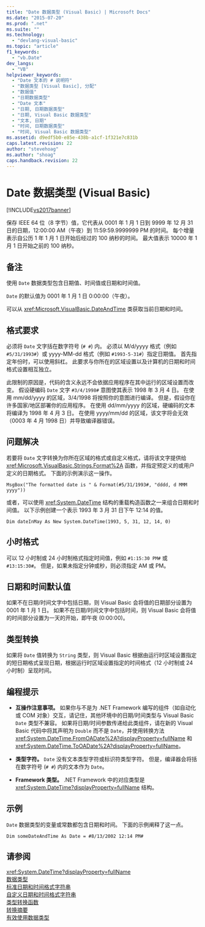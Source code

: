 ```yaml
---
title: "Date 数据类型 (Visual Basic) | Microsoft Docs"
ms.date: "2015-07-20"
ms.prod: ".net"
ms.suite: ""
ms.technology: 
  - "devlang-visual-basic"
ms.topic: "article"
f1_keywords: 
  - "vb.Date"
dev_langs: 
  - "VB"
helpviewer_keywords: 
  - "Date 文本的 # 说明符"
  - "数据类型 [Visual Basic], 分配"
  - "数据值"
  - "日期数据类型"
  - "Date 文本"
  - "日期, 日期数据类型"
  - "日期, Visual Basic 数据类型"
  - "文本, 日期"
  - "时间, 日期数据类型"
  - "时间, Visual Basic 数据类型"
ms.assetid: d9edf5b0-e85e-438b-a1cf-1f321e7c831b
caps.latest.revision: 22
author: "stevehoag"
ms.author: "shoag"
caps.handback.revision: 22
---
```

# Date 数据类型 (Visual Basic)
[!INCLUDE[vs2017banner](../../../visual-basic/includes/vs2017banner.md)]

保存 IEEE 64 位（8 字节）值，它代表从 0001 年 1 月 1 日到 9999 年 12 月 31 日的日期，12:00:00 AM（午夜）到 11:59:59.9999999 PM 的时间。  每个增量表示自公历 1 年 1 月 1 日开始后经过的 100 纳秒的时间。  最大值表示 10000 年 1 月 1 日开始之前的 100 纳秒。  
  
## 备注  
 使用 `Date` 数据类型包含日期值、时间值或日期和时间值。  
  
 `Date` 的默认值为 0001 年 1 月 1 日 0:00:00（午夜）。  
  
 可以从 <xref:Microsoft.VisualBasic.DateAndTime> 类获取当前日期和时间。  
  
## 格式要求  
 必须将 `Date` 文字括在数字符号 \(`# #`\) 内。  必须以 M\/d\/yyyy 格式（例如 `#5/31/1993#`）或 yyyy\-MM\-dd 格式（例如 `#1993-5-31#`）指定日期值。  首先指定年份时，可以使用斜杠。  此要求与你所在的区域设置以及计算机的日期和时间格式设置相互独立。  
  
 此限制的原因是，代码的含义永远不会依据应用程序在其中运行的区域设置而改变。  假设硬编码 `Date` 文字 `#3/4/1998#` 意图使其表示 1998 年 3 月 4 日。  在使用 mm\/dd\/yyyy 的区域，3\/4\/1998 将按照你的意图进行编译。  但是，假设你在许多国家\/地区部署你的应用程序。  在使用 dd\/mm\/yyyy 的区域，硬编码的文本将编译为 1998 年 4 月 3 日。  在使用 yyyy\/mm\/dd 的区域，该文字将会无效（0003 年 4 月 1998 日）并导致编译器错误。  
  
## 问题解决  
 若要将 `Date` 文字转换为你所在区域的格式或自定义格式，请将该文字提供给 <xref:Microsoft.VisualBasic.Strings.Format%2A> 函数，并指定预定义的或用户定义的日期格式。  下面的示例演示这一操作。  
  
```  
MsgBox("The formatted date is " & Format(#5/31/1993#, "dddd, d MMM yyyy"))  
```  
  
 或者，可以使用 <xref:System.DateTime> 结构的重载构造函数之一来组合日期和时间值。  以下示例创建一个表示 1993 年 3 月 31 日下午 12:14 的值。  
  
```  
Dim dateInMay As New System.DateTime(1993, 5, 31, 12, 14, 0)   
```  
  
## 小时格式  
 可以 12 小时制或 24 小时制格式指定时间值，例如 `#1:15:30 PM#` 或 `#13:15:30#`。  但是，如果未指定分钟或秒，则必须指定 AM 或 PM。  
  
## 日期和时间默认值  
 如果不在日期\/时间文字中包括日期，则 Visual Basic 会将值的日期部分设置为 0001 年 1 月 1 日。  如果不在日期\/时间文字中包括时间，则 Visual Basic 会将值的时间部分设置为一天的开始，即午夜 \(0:00:00\)。  
  
## 类型转换  
 如果将 `Date` 值转换为 `String` 类型，则 Visual Basic 根据由运行时区域设置指定的短日期格式呈现日期，根据运行时区域设置指定的时间格式（12 小时制或 24 小时制）呈现时间。  
  
## 编程提示  
  
-   **互操作注意事项。** 如果你与不是为 .NET Framework 编写的组件（如自动化或 COM 对象）交互，请记住，其他环境中的日期\/时间类型与 Visual Basic `Date` 类型不兼容。  如果将日期\/时间参数传递给此类组件，请在新的 Visual Basic 代码中将其声明为 `Double` 而不是 `Date`，并使用转换方法 <xref:System.DateTime.FromOADate%2A?displayProperty=fullName> 和 <xref:System.DateTime.ToOADate%2A?displayProperty=fullName>。  
  
-   **类型字符。** `Date` 没有文本类型字符或标识符类型字符。  但是，编译器会将括在数字符号 \(`# #`\) 内的文本作为 `Date`。  
  
-   **Framework 类型。** .NET Framework 中的对应类型是 <xref:System.DateTime?displayProperty=fullName> 结构。  
  
## 示例  
 `Date` 数据类型的变量或常数都包含日期和时间。  下面的示例阐释了这一点。  
  
```  
Dim someDateAndTime As Date = #8/13/2002 12:14 PM#  
```  
  
## 请参阅  
 <xref:System.DateTime?displayProperty=fullName>   
 [数据类型](../../../visual-basic/language-reference/data-types/data-type-summary.md)   
 [标准日期和时间格式字符串](../Topic/Standard%20Date%20and%20Time%20Format%20Strings.md)   
 [自定义日期和时间格式字符串](../Topic/Custom%20Date%20and%20Time%20Format%20Strings.md)   
 [类型转换函数](../../../visual-basic/language-reference/functions/type-conversion-functions.md)   
 [转换摘要](../../../visual-basic/language-reference/keywords/conversion-summary.md)   
 [有效使用数据类型](../../../visual-basic/programming-guide/language-features/data-types/efficient-use-of-data-types.md)